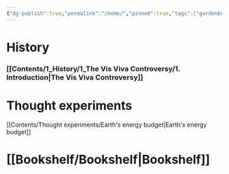```yaml
---
{"dg-publish":true,"permalink":"/home/","pinned":true,"tags":["gardenEntry"],"noteIcon":"1","created":"2024-11-19T23:39:44.475+01:00","updated":"2024-11-27T23:41:15.725+01:00"}
---
```



# History

### [[Contents/1_History/1_The Vis Viva Controversy/1. Introduction\|The Vis Viva Controversy]]

# Thought experiments

[[Contents/Thought experiments/Earth's energy budget\|Earth's energy budget]]

# [[Bookshelf/Bookshelf\|Bookshelf]]

